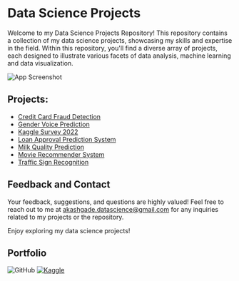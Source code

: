 
# Data Science Projects
Welcome to my Data Science Projects Repository! This repository contains a collection of my data science projects, showcasing my skills and expertise in the field. Within this repository, you'll find a diverse array of projects, each designed to illustrate various facets of data analysis, machine learning and data visualization.





![App Screenshot](https://www.acquisition-international.com/wp-content/uploads/2022/12/Data-Science.jpg)


## Projects:
* [Credit Card Fraud Detection](https://github.com/akashsuryakantgade/Data_Science_Projects/tree/main/Credit%20Card%20Fraud%20Detection%20Project)
* [Gender Voice Prediction](https://github.com/akashsuryakantgade/Data_Science_Projects/tree/main/Gender%20Voice%20Prediction)
* [Kaggle Survey 2022](https://github.com/akashsuryakantgade/Data_Science_Projects/tree/main/Kaggle%20Survey%202022)
* [Loan Approval Prediction System](https://github.com/akashsuryakantgade/Data_Science_Projects/tree/main/Loan%20Approval%20Prediction%20System)
* [Milk Quality Prediction](https://github.com/akashsuryakantgade/Data_Science_Projects/tree/main/Milk%20Quality%20Prediction)
* [Movie Recommender System](https://github.com/akashsuryakantgade/Data_Science_Projects/tree/main/Movie%20Recommender%20System)
* [Traffic Sign Recognition](https://github.com/akashsuryakantgade/Data_Science_Projects/tree/main/Traffic%20Sign%20Recognition)

## Feedback and Contact
Your feedback, suggestions, and questions are highly valued! Feel free to reach out to me at akashgade.datascience@gmail.com for any inquiries related to my projects or the repository.

Enjoy exploring my data science projects!

## Portfolio
![GitHub](https://img.shields.io/badge/github-%23121011.svg?style=for-the-badge&logo=github&logoColor=white)
[![Kaggle](https://img.shields.io/badge/Kaggle-035a7d?style=for-the-badge&logo=kaggle&logoColor=white)](https://www.kaggle.com/akashsuryakantgade/code)

